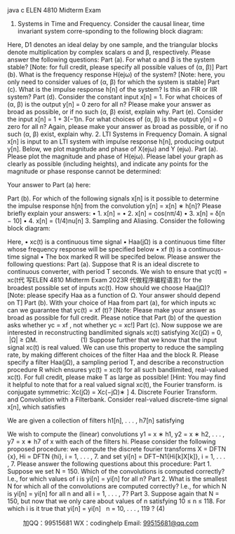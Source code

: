 java c
ELEN 4810 Midterm Exam 
1. Systems in Time and Frequency. Consider the causal linear, time invariant system corre-sponding to the following block diagram:

Here, D1 denotes an ideal delay by one sample, and the triangular blocks denote multiplication by complex scalars α and β, respectively.
Please answer the following questions: 
Part (a). For what α and β is the system stable?
[Note: for full credit, please specify all possible values of (α, β)]
Part (b). What is the frequency response H(ejω) of the system?
[Note: here, you only need to consider values of (α, β) for which the system is stable]
Part (c). What is the impulse response h[n] of the system? Is this an FIR or IIR system?
Part (d). Consider the constant input x[n] = 1. For what choices of (α, β) is the output y[n] = 0 zero for all n? Please make your answer as broad as possible, or if no such (α, β) exist, explain why.
Part (e). Consider the input x[n] = 1 + 3(−1)n. For what choices of (α, β) is the output y[n] = 0 zero for all n? Again, please make your answer as broad as possible, or if no such (α, β) exist, explain why.
2. LTI Systems in Frequency Domain. A signal x[n] is input to an LTI system with impulse response h[n], producing output y[n]. Below, we plot magnitude and phase of X(ejω) and Y (ejω).
Part (a). Please plot the magnitude and phase of H(ejω). Please label your graph as clearly as possible (including heights), and indicate any points for the magnitude or phase response cannot be determined:

Your answer to Part (a) here: 

Part (b). For which of the following signals x[n] is it possible to determine the impulse response h[n] from the convolution y[n] = x[n] ∗ h[n]? Please briefly explain your answers:
• 1. x[n] = 
• 2. x[n] = cos(nπ/4)
• 3. x[n] = δ[n − 10]
• 4. x[n] = (1/4)nu[n]
3. Sampling and Aliasing. Consider the following block diagram:

Here,
• xc(t) is a continuous time signal
• Haa(jΩ) is a continuous time filter whose frequency response will be specified below
• xf (t) is a continuous-time signal
• The box marked R will be specifed below.
Please answer the following questions: 
Part (a). Suppose that R is an ideal discrete to continuous converter, with period T seconds. We wish to ensure that yc(t) = xc(t代 写ELEN 4810 Midterm Exam 2023R
代做程序编程语言) for the broadest possible set of inputs xc(t).
How should we choose Haa(jΩ)?
[Note: please specify Haa as a function of Ω. Your answer should depend on T]
Part (b). With your choice of Haa from part (a), for which inputs xc can we guarantee that yc(t) = xf (t)?
[Note: Please make your answer as broad as possible for full credit. Please notice that Part (b) of the question asks whether yc = xf , not whether yc = xc!]
Part (c). Now suppose we are interested in reconstructing bandlimited signals xc(t) satisfying
Xc(jΩ) = 0,   |Ω| ≥ ΩM.                         (1)
Suppose further that we know that the input signal xc(t) is real valued. We can use this property to reduce the sampling rate, by making different choices of the filter Haa and the block R.
Please specify a filter Haa(jΩ), a sampling period T, and describe a reconstruction procedure R which ensures yc(t) = xc(t) for all such bandlimited, real-valued xc(t). For full credit, please make T as large as possible!
[Hint: You may find it helpful to note that for a real valued signal xc(t), the Fourier transform. is conjugate symmetric: Xc(jΩ) = Xc(−jΩ)∗ ]
4. Discrete Fourier Transform. and Convolution with a Filterbank. Consider real-valued discrete-time signal x[n], which satisfies

We are given a collection of filters h1[n], . . . , h7[n] satisfying

We wish to compute the (linear) convolutions y1 = x ∗ h1, y2 = x ∗ h2, . . . , y7 = x ∗ h7 of x with each of the filters hi.
Please consider the following proposed procedure: we compute the discrete fourier transforms
X = DFTN {x},
Hi = DFTN {hi}, i = 1, . . . , 7.
and set
yi[n] = DFT−N1{Hi[k]X[k]}, i = 1, . . . , 7.
Please answer the following questions about this procedure: 
Part 1. Suppose we set N = 150. Which of the convolutions is computed correctly? I.e., for which values of i is yi[n] = yi[n] for all n?
Part 2. What is the smallest N for which all of the convolutions are computed correctly? I.e., for which N is yi[n] = yi[n] for all n and all i = 1, . . . , 7?
Part 3. Suppose again that N = 150, but now that we only care about values of n satisfying 10 ≤ n ≤ 118. For which i is it true that
yi[n] = yi[n]   n = 10, . . . , 119 ? (4)









         
加QQ：99515681  WX：codinghelp  Email: 99515681@qq.com
